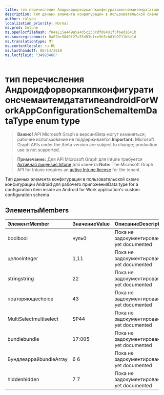 ```yaml
---
title: тип перечисления Андроидфорворкаппконфигуратионсчемаитемдататипе
description: Тип данных элемента конфигурации в пользовательской схеме конфигурации Android для рабочего приложения
author: rolyon
localization_priority: Normal
ms.prod: Intune
ms.openlocfilehash: f84a115e449a5a4d5c233cdfd8401f5f6ed2641b
ms.sourcegitcommit: 0a62bc5849f27a55d83efce9b3eb01b9711bbe1d
ms.translationtype: MT
ms.contentlocale: ru-RU
ms.lasthandoff: 06/14/2019
ms.locfileid: "34993468"
---
```

# <a name="androidforworkappconfigurationschemaitemdatatype-enum-type"></a><span data-ttu-id="a185f-103">тип перечисления Андроидфорворкаппконфигуратионсчемаитемдататипе</span><span class="sxs-lookup"><span data-stu-id="a185f-103">androidForWorkAppConfigurationSchemaItemDataType enum type</span></span>

> <span data-ttu-id="a185f-104">**Важно!** API Microsoft Graph в версии/Beta могут изменяться; рабочее использование не поддерживается.</span><span class="sxs-lookup"><span data-stu-id="a185f-104">**Important:** Microsoft Graph APIs under the /beta version are subject to change; production use is not supported.</span></span>

> <span data-ttu-id="a185f-105">**Примечание:** Для API Microsoft Graph для Intune требуется [Активная лицензия Intune](https://go.microsoft.com/fwlink/?linkid=839381) для клиента.</span><span class="sxs-lookup"><span data-stu-id="a185f-105">**Note:** The Microsoft Graph API for Intune requires an [active Intune license](https://go.microsoft.com/fwlink/?linkid=839381) for the tenant.</span></span>

<span data-ttu-id="a185f-106">Тип данных элемента конфигурации в пользовательской схеме конфигурации Android для рабочего приложения</span><span class="sxs-lookup"><span data-stu-id="a185f-106">Data type for a configuration item inside an Android for Work application's custom configuration schema</span></span>

## <a name="members"></a><span data-ttu-id="a185f-107">Элементы</span><span class="sxs-lookup"><span data-stu-id="a185f-107">Members</span></span>
|<span data-ttu-id="a185f-108">Элемент</span><span class="sxs-lookup"><span data-stu-id="a185f-108">Member</span></span>|<span data-ttu-id="a185f-109">Значение</span><span class="sxs-lookup"><span data-stu-id="a185f-109">Value</span></span>|<span data-ttu-id="a185f-110">Описание</span><span class="sxs-lookup"><span data-stu-id="a185f-110">Description</span></span>|
|:---|:---|:---|
|<span data-ttu-id="a185f-111">bool</span><span class="sxs-lookup"><span data-stu-id="a185f-111">bool</span></span>|<span data-ttu-id="a185f-112">нуль</span><span class="sxs-lookup"><span data-stu-id="a185f-112">0</span></span>|<span data-ttu-id="a185f-113">Пока не задокументировано.</span><span class="sxs-lookup"><span data-stu-id="a185f-113">Not yet documented</span></span>|
|<span data-ttu-id="a185f-114">целое</span><span class="sxs-lookup"><span data-stu-id="a185f-114">integer</span></span>|<span data-ttu-id="a185f-115">1,1</span><span class="sxs-lookup"><span data-stu-id="a185f-115">1</span></span>|<span data-ttu-id="a185f-116">Пока не задокументировано.</span><span class="sxs-lookup"><span data-stu-id="a185f-116">Not yet documented</span></span>|
|<span data-ttu-id="a185f-117">string</span><span class="sxs-lookup"><span data-stu-id="a185f-117">string</span></span>|<span data-ttu-id="a185f-118">2</span><span class="sxs-lookup"><span data-stu-id="a185f-118">2</span></span>|<span data-ttu-id="a185f-119">Пока не задокументировано.</span><span class="sxs-lookup"><span data-stu-id="a185f-119">Not yet documented</span></span>|
|<span data-ttu-id="a185f-120">повторяюще</span><span class="sxs-lookup"><span data-stu-id="a185f-120">choice</span></span>|<span data-ttu-id="a185f-121">4</span><span class="sxs-lookup"><span data-stu-id="a185f-121">3</span></span>|<span data-ttu-id="a185f-122">Пока не задокументировано.</span><span class="sxs-lookup"><span data-stu-id="a185f-122">Not yet documented</span></span>|
|<span data-ttu-id="a185f-123">MultiSelect</span><span class="sxs-lookup"><span data-stu-id="a185f-123">multiselect</span></span>|<span data-ttu-id="a185f-124">SP4</span><span class="sxs-lookup"><span data-stu-id="a185f-124">4</span></span>|<span data-ttu-id="a185f-125">Пока не задокументировано.</span><span class="sxs-lookup"><span data-stu-id="a185f-125">Not yet documented</span></span>|
|<span data-ttu-id="a185f-126">bundle</span><span class="sxs-lookup"><span data-stu-id="a185f-126">bundle</span></span>|<span data-ttu-id="a185f-127">17:00</span><span class="sxs-lookup"><span data-stu-id="a185f-127">5</span></span>|<span data-ttu-id="a185f-128">Пока не задокументировано.</span><span class="sxs-lookup"><span data-stu-id="a185f-128">Not yet documented</span></span>|
|<span data-ttu-id="a185f-129">Бундлеаррай</span><span class="sxs-lookup"><span data-stu-id="a185f-129">bundleArray</span></span>|<span data-ttu-id="a185f-130">6 </span><span class="sxs-lookup"><span data-stu-id="a185f-130">6</span></span>|<span data-ttu-id="a185f-131">Пока не задокументировано.</span><span class="sxs-lookup"><span data-stu-id="a185f-131">Not yet documented</span></span>|
|<span data-ttu-id="a185f-132">hidden</span><span class="sxs-lookup"><span data-stu-id="a185f-132">hidden</span></span>|<span data-ttu-id="a185f-133">7 </span><span class="sxs-lookup"><span data-stu-id="a185f-133">7</span></span>|<span data-ttu-id="a185f-134">Пока не задокументировано.</span><span class="sxs-lookup"><span data-stu-id="a185f-134">Not yet documented</span></span>|





